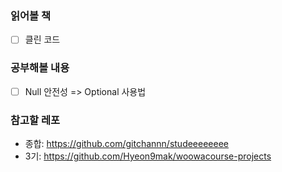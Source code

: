### 읽어볼 책
- [ ] 클린 코드

### 공부해볼 내용
- [ ]  Null 안전성 => Optional 사용법

### 참고할 레포
- 종합: https://github.com/gitchannn/studeeeeeeee
- 3기: https://github.com/Hyeon9mak/woowacourse-projects
